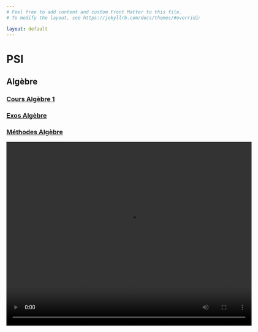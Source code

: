 ```yaml
---
# Feel free to add content and custom Front Matter to this file.
# To modify the layout, see https://jekyllrb.com/docs/themes/#overriding-theme-defaults

layout: default
---
```


# PSI

## Algèbre

### [Cours Algèbre 1](Alg1)

### [Exos Algèbre](/exercises/Maths_PSI_Alg_EX.markdown)

### [Méthodes Algèbre](/methods/Maths_PSI_Alg_MT.markdown)

<video src="https://raw.githubusercontent.com/vcncolin/lefrenchmathproject/main/assets/manim/GaussianFunction.mp4" width="640" height="480" controls></video>